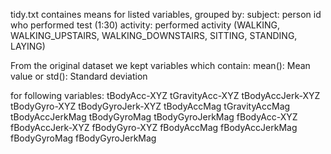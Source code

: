 tidy.txt containes means for listed variables, grouped by:
subject: person id who performed test (1:30)
activity: performed activity 
(WALKING, WALKING_UPSTAIRS, WALKING_DOWNSTAIRS, SITTING, STANDING, LAYING)

From the original dataset we kept variables which contain:
mean(): Mean value or
std(): Standard deviation

for following variables:
tBodyAcc-XYZ
tGravityAcc-XYZ
tBodyAccJerk-XYZ
tBodyGyro-XYZ
tBodyGyroJerk-XYZ
tBodyAccMag
tGravityAccMag
tBodyAccJerkMag
tBodyGyroMag
tBodyGyroJerkMag
fBodyAcc-XYZ
fBodyAccJerk-XYZ
fBodyGyro-XYZ
fBodyAccMag
fBodyAccJerkMag
fBodyGyroMag
fBodyGyroJerkMag

